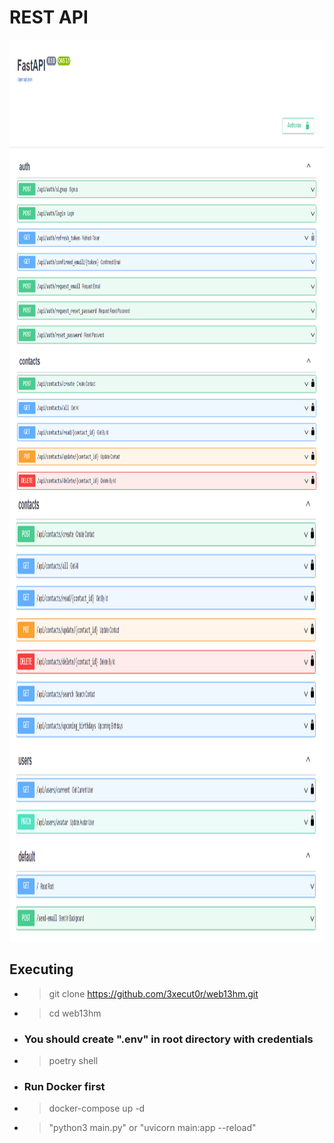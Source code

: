 # REST API

<img src="img/pic_1.png" width=1080 height=720>
<img src="img/pic_2.png" width=1080 height=720>

## Executing

- > git clone https://github.com/3xecut0r/web13hm.git

- > cd web13hm

- ### You should create ".env" in root directory with credentials

- > poetry shell

- ### Run Docker first

- > docker-compose up -d

- > "python3 main.py" or "uvicorn main:app --reload"

